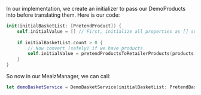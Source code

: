 In our implementation, we create an initializer to pass our DemoProducts into before translating them.
Here is our code:

```swift
init(initialBasketList: [PretendProduct]) {
    self.initialValue = [] // First, initialize all properties as [] so we can use pretendProductsToRetailerProducts
        
    if initialBasketList.count > 0 {
        // Now convert (safely) if we have products
        self.initialValue = pretendProductsToRetailerProducts(products: initialBasketList)
    }
}
```

So now in our MealzManager, we can call:
```swift
let demoBasketService = DemoBasketService(initialBasketList: PretendBasket.shared.items)
```